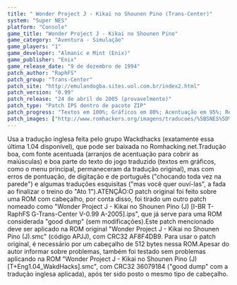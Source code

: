 ```yaml
---
title: " Wonder Project J - Kikai no Shounen Pino (Trans-Center)"
system: "Super NES"
platform: "Console"
game_title: "Wonder Project J - Kikai no Shounen Pino"
game_category: "Aventura - Simulação"
game_players: "1"
game_developer: "Almanic e Mint (Enix)"
game_publisher: "Enix"
game_release_date: "9 de dezembro de 1994"
patch_author: "RaphFS"
patch_group: "Trans-Center"
patch_site: "http://emulandogba.sites.uol.com.br/index2.html"
patch_version: "0.99"
patch_release: "24 de abril de 2005 (provavelmente)"
patch_type: "Patch IPS dentro de pacote ZIP"
patch_progress: "Textos em 100%; Gráficos em 80%; Acentuação em 95%; Revisão em 90%"
patch_images: ["http://www.romhackers.org/imagens/traducoes/%5BSNES%5D%20Wonder%20Project%20J%20-%20Kikai%20no%20Shounen%20Pino%20-%20Trans-Center%20-%201.png","http://www.romhackers.org/imagens/traducoes/%5BSNES%5D%20Wonder%20Project%20J%20-%20Kikai%20no%20Shounen%20Pino%20-%20Trans-Center%20-%202.png","http://www.romhackers.org/imagens/traducoes/%5BSNES%5D%20Wonder%20Project%20J%20-%20Kikai%20no%20Shounen%20Pino%20-%20Trans-Center%20-%203.png"]
---
```

Usa a tradução inglesa feita pelo grupo Wackdhacks (exatamente essa última 1.04 disponível), que pode ser baixada no Romhacking.net.Tradução boa, com fonte acentuada (arranjos de acentuação para cobrir as maiúsculas) e boa parte do texto do jogo traduzido (textos em gráficos, como o menu principal, permaneceram da tradução original), mas com erros de pontuação, de digitação e de português ("chocando toda vez na parede") e algumas traduções esquisitas ("mas você quer ouví-las", a fada ao finalizar o treino do "Ato 1").ATENÇÃO:O patch original foi feito sobre uma ROM com cabeçalho, por conta disso, foi tirado um outro patch nomeado como "Wonder Project J - Kikai no Shounen Pino (J) [I-BR T-RaphFS G-Trans-Center V-0.99 A-2005].ips", que já serve para uma ROM considerada "good dump" (sem modificações).Este patch mencionado deve ser aplicado na ROM original "Wonder Project J - Kikai no Shounen Pino (J).smc" (código APJJ), com CRC32 AF8F4DB9. Para usar o patch original, é necessário por um cabeçalho de 512 bytes nessa ROM.Apesar do autor informar sobre problemas, também foi testado sem problemas aplicando na ROM "Wonder Project J - Kikai no Shounen Pino (J) [T+Eng1.04_WakdHacks].smc", com CRC32 36079184 ("good dump" com a tradução inglesa aplicada), após ter sido posto o mesmo tipo de cabeçalho.